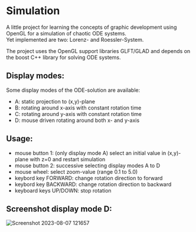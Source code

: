 # Simulation
A little project for learning the concepts of graphic development
using OpenGL for a simulation of chaotic ODE systems.  
Yet implemented are two: Lorenz- and Roessler-System.

The project uses the OpenGL support libraries GLFT/GLAD and depends
on the boost C++ library for solving ODE systems.

## Display modes:

Some display modes of the ODE-solution are available:
* A: static projection to (x,y)-plane
* B: rotating around x-axis with constant rotation time
* C: rotating around y-axis with constant rotation time
* D: mouse driven rotating around both x- and y-axis

## Usage:
* mouse button 1: (only display mode A) select an initial value in (x,y)-plane with z=0 and restart simulation
* mouse button 2: successive selecting display modes A to D
* mouse wheel: select zoom-value (range 0.1 to 5.0)
* keybord key FORWARD: change rotation direction to forward
* keybord key BACKWARD: change rotation direction to backward
* keyboard keys UP/DOWN: stop rotation

## Screenshot display mode D:

![Screenshot 2023-08-07 121657](https://github.com/JW-Schuetz/Simulation/assets/40438317/f58685de-e4ce-4514-a50b-ed1d152ebefb)
